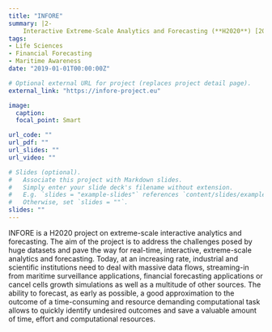 ```yaml
---
title: "INFORE"
summary: |2-
    Interactive Extreme-Scale Analytics and Forecasting (**H2020**) [2019 - 2021].
tags:
- Life Sciences
- Financial Forecasting
- Maritime Awareness
date: "2019-01-01T00:00:00Z"

# Optional external URL for project (replaces project detail page).
external_link: "https://infore-project.eu"

image:
  caption:
  focal_point: Smart

url_code: ""
url_pdf: ""
url_slides: ""
url_video: ""

# Slides (optional).
#   Associate this project with Markdown slides.
#   Simply enter your slide deck's filename without extension.
#   E.g. `slides = "example-slides"` references `content/slides/example-slides.md`.
#   Otherwise, set `slides = ""`.
slides: ""
---
```


INFORE is a H2020 project on extreme-scale interactive analytics and forecasting. The aim of the project is to address the challenges posed by huge datasets and pave the way for real-time, interactive, extreme-scale analytics and forecasting. Today, at an increasing rate, industrial and scientific institutions need to deal with massive data flows, streaming-in from maritime surveillance applications, financial forecasting applications or cancel cells growth simulations as well as a multitude of other sources. The ability to forecast, as early as possible, a good approximation to the outcome of a time-consuming and resource demanding computational task allows to quickly identify undesired outcomes and save a valuable amount of time, effort and computational resources.
